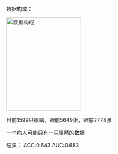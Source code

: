
数据构成：




<img width="200" height="250" alt="数据构成" src="https://github.com/user-attachments/assets/02c1e98d-ee1a-4991-b700-12c18a3a248b" />

目前1599只眼睛，眼前5649张，眼底2778张

一个病人可能只有一只眼睛的数据



结果：
ACC:0.643         AUC:0.683
